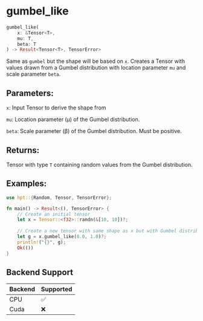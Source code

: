 # gumbel_like
```rust
gumbel_like(
    x: &Tensor<T>,
    mu: T,
    beta: T
) -> Result<Tensor<T>, TensorError>
```
Same as `gumbel` but the shape will be based on `x`. Creates a Tensor with values drawn from a Gumbel distribution with location parameter `mu` and scale parameter `beta`.

## Parameters:
`x`: Input Tensor to derive the shape from

`mu`: Location parameter (μ) of the Gumbel distribution.

`beta`: Scale parameter (β) of the Gumbel distribution. Must be positive.

## Returns:
Tensor with type `T` containing random values from the Gumbel distribution.

## Examples:
```rust
use hpt::{Random, Tensor, TensorError};

fn main() -> Result<(), TensorError> {
    // Create an initial tensor
    let x = Tensor::<f32>::randn(&[10, 10])?;
    
    // Create a new tensor with same shape as x but with Gumbel distribution
    let g = x.gumbel_like(0.0, 1.0)?;
    println!("{}", g);
    Ok(())
}
```
## Backend Support
| Backend | Supported |
|---------|-----------|
| CPU     | ✅         |
| Cuda    | ❌        |